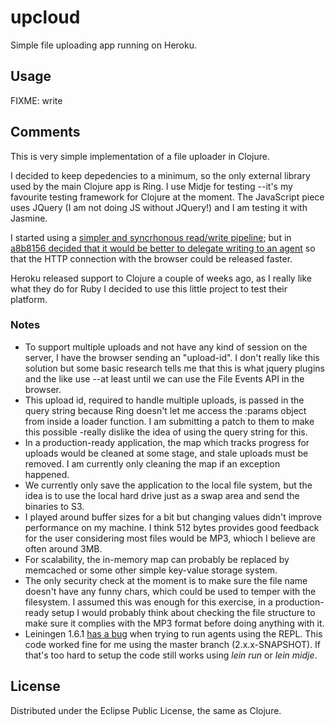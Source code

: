 # upcloud

Simple file uploading app running on Heroku.

## Usage

FIXME: write

## Comments
This is very simple implementation of a file uploader in Clojure.

I decided to keep depedencies to a minimum, so the only external
library used by the main Clojure app is Ring. I use Midje for testing
--it's my favourite testing framework for Clojure at the moment. The
JavaScript piece uses JQuery (I am not doing JS without JQuery!) and I
am testing it with Jasmine.

I started using a [simpler and syncrhonous read/write
pipeline](https://github.com/pcalcado/UpCloud/blob/26d33a84d17f8241778829071067a4da64cfcbb5/src/upcloud/upload.clj);
but in [a8b8156 decided that it would be better to delegate writing to
an agent](https://github.com/pcalcado/UpCloud/commit/a8b8156a51a520e2e36e24218319636cbcddbd7e)
so that the HTTP connection with the browser could be released faster.

Heroku released support to Clojure a couple of weeks ago, as I really
like what they do for Ruby I decided to use this little project to
test their platform.

### Notes
- To support multiple uploads and not have any kind of session on the
server, I have the browser sending an "upload-id". I don't really like
this solution but some basic research tells me that this is what
jquery plugins and the like use --at least until we can use the File
Events API in the browser. 
- This upload id, required to handle multiple uploads, is passed in the
query string because Ring doesn't let me access the :params object
from inside a loader function. I am submitting a patch to them to make
this possible -really dislike the idea of using the query string for
this.
- In a production-ready application, the map which tracks progress for
uploads would  be cleaned at some stage, and stale uploads must be
removed. I am currently only cleaning the map if an exception happened.
- We currently only save the application to the local file system, but
the idea is to use the local hard drive just as a swap area and send
the binaries to S3.
- I played around buffer sizes for a bit but changing values didn't
improve performance on my machine. I think 512 bytes provides good
feedback for the user considering most files would be MP3, whioch I
believe are often around 3MB.
- For scalability, the in-memory map can probably be replaced by
memcached or some other simple key-value storage system.
- The only security check at the moment is to make sure the file name
doesn't have any funny chars, which could be used to temper with the
filesystem. I assumed this was enough for this exercise, in a
production-ready setup I would probably think about checking the file
structure to make sure it complies with the MP3 format before doing
anything with it.
- Leiningen 1.6.1 [has a
bug](https://github.com/technomancy/leiningen/issues/227) when trying
to run agents using the REPL. This code worked fine for me using the
master branch (2.x.x-SNAPSHOT). If that's too hard to setup the code
still works using _lein run_ or _lein midje_.

## License

Distributed under the Eclipse Public License, the same as Clojure.
